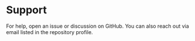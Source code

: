 
# Support

For help, open an issue or discussion on GitHub. You can also reach out via email listed in the repository profile.
